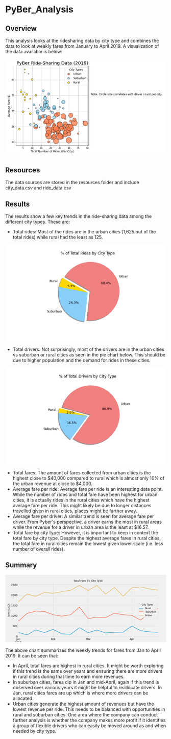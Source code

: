 # PyBer_Analysis

## Overview 
This analysis looks at the ridesharing data by city type and combines the data to look at weekly fares from January to April 2019. A visualization of the data available is below: 

![](https://github.com/madihajaved/PyBer_Analysis/blob/main/analysis/Fig1.png)

## Resources 
The data sources are stored in the resources folder and include city_data.csv and ride_data.csv

## Results 
The results show a few key trends in the ride-sharing data among the different city types. These are:

* Total rides: Most of the rides are in the urban cities (1,625 out of the total rides) while rural had the least as 125. 

![](https://github.com/madihajaved/PyBer_Analysis/blob/main/analysis/Fig6.png)

* Total drivers: Not surprisingly, most of the drivers are in the urban cities vs suburban or rural cities as seen in the pie chart below. This should be due to higher population and the demand for rides in these cities. 

![](https://github.com/madihajaved/PyBer_Analysis/blob/main/analysis/Fig7.png)

* Total fares: The amount of fares collected from urban cities is the highest close to $40,000 compared to rural which is almost only 10% of the urban revenue at close to $4,000.
* Average fare per ride: Average fare per ride is an interesting data point. While the number of rides and total fare have been highest for urban cities, it is actually rides in the rural cities which have the highest average fare per ride. This might likely be due to longer distances travelled given in rural cities, places might be farther away. 
* Average fare per driver: A similar trend is seen for average fare per driver. From Pyber's perspective, a driver earns the most in rural areas while the revenue for a driver in urban area is the least at $16.57. 
* Total fare by city type: However, it is important to keep in context the total fare by city type. Despite the highest average fares in rural cities, the total fare in rural cities remain the lowest given lower scale (i.e. less number of overall rides). 

## Summary 
![](https://github.com/madihajaved/PyBer_Analysis/blob/main/analysis/Fig8.png)

The above chart summarizes the weekly trends for fares from Jan to April 2019. It can be seen that: 
* In April, total fares are highest in rural cities. It might be worth exploring if this trend is the same over years and ensuring there are more drivers in rural cities during that time to earn more revenues. 
* In suburban cities, fares dip in Jan and mid-April, again if this trend is observed over various years it might be helpful to reallocate drivers. In Jan, rural cities fares are up which is where more drivers can be allocated. 
* Urban cities generate the highest amount of revenues but have the lowest revenue per ride. This needs to be balanced with opportunities in rural and suburban cities. One area where the company can conduct further analysis is whether the company makes more profit if it identifies a group of flexible drivers who can easily be moved around as and when needed by city type.  

